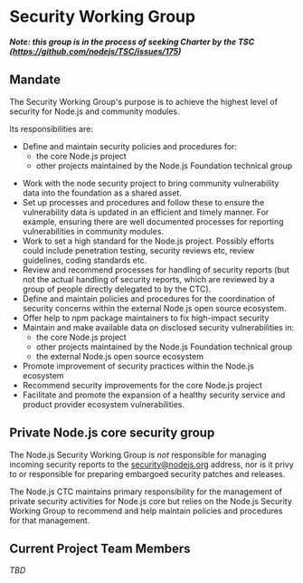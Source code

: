 # Security Working Group

***Note: this group is in the process of seeking Charter by the TSC
(https://github.com/nodejs/TSC/issues/175)***

## Mandate

The Security Working Group's purpose is to achieve the highest level of security
for Node.js and community modules.

Its responsibilities are:

* Define and maintain security policies and procedures for:
  - the core Node.js project
  - other projects maintained by the Node.js Foundation technical group
- Work with the node security project to bring community vulnerability data into
  the foundation as a shared asset.
- Set up processes and procedures and follow these to ensure the vulnerability
  data is updated in an efficient and timely manner. For example, ensuring there
  are well documented processes for reporting vulnerabilities in community
  modules.
- Work to set a high standard for the Node.js project. Possibly efforts could
  include penetration testing, security reviews etc, review guidelines, coding
  standards etc.
- Review and recommend processes for handling of security reports (but not the
  actual handling of security reports, which are reviewed by a group of people
  directly delegated to by the CTC).
- Define and maintain policies and procedures for the coordination of security
  concerns within the external Node.js open source ecosystem.
- Offer help to npm package maintainers to fix high-impact security
- Maintain and make available data on disclosed security vulnerabilities in:
  - the core Node.js project
  - other projects maintained by the Node.js Foundation technical group
  - the external Node.js open source ecosystem
- Promote improvement of security practices within the Node.js ecosystem
- Recommend security improvements for the core Node.js project
- Facilitate and promote the expansion of a healthy security service and product
  provider ecosystem vulnerabilities.

## Private Node.js core security group

The Node.js Security Working Group is _not_ responsible for managing incoming
security reports to the security@nodejs.org address, nor is it privy to or
responsible for preparing embargoed security patches and releases.

The Node.js CTC maintains primary responsibility for the management of private
security activities for Node.js core but relies on the Node.js Security Working
Group to recommend and help maintain policies and procedures for that
management.

## Current Project Team Members

*TBD*

